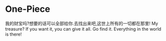 # One-Piece
我的财宝吗?想要的话可以全部给你.去找出来吧,这世上所有的一切都在那里!
My treasure? If you want it, you can give it all. Go find it. Everything in the world is there!
